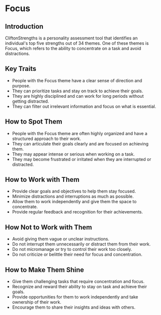 # Focus

## Introduction

CliftonStrengths is a personality assessment tool that identifies an individual's top five strengths out of 34 themes. One of these themes is Focus, which refers to the ability to concentrate on a task and avoid distractions.

## Key Traits

- People with the Focus theme have a clear sense of direction and purpose.
- They can prioritize tasks and stay on track to achieve their goals.
- They are highly disciplined and can work for long periods without getting distracted.
- They can filter out irrelevant information and focus on what is essential.

## How to Spot Them

- People with the Focus theme are often highly organized and have a structured approach to their work.
- They can articulate their goals clearly and are focused on achieving them.
- They may appear intense or serious when working on a task.
- They may become frustrated or irritated when they are interrupted or distracted.

## How to Work with Them

- Provide clear goals and objectives to help them stay focused.
- Minimize distractions and interruptions as much as possible.
- Allow them to work independently and give them the space to concentrate.
- Provide regular feedback and recognition for their achievements.

## How Not to Work with Them

- Avoid giving them vague or unclear instructions.
- Do not interrupt them unnecessarily or distract them from their work.
- Do not micromanage or try to control their work too closely.
- Do not criticize or belittle their need for focus and concentration.

## How to Make Them Shine

- Give them challenging tasks that require concentration and focus.
- Recognize and reward their ability to stay on task and achieve their goals.
- Provide opportunities for them to work independently and take ownership of their work.
- Encourage them to share their insights and ideas with others.
